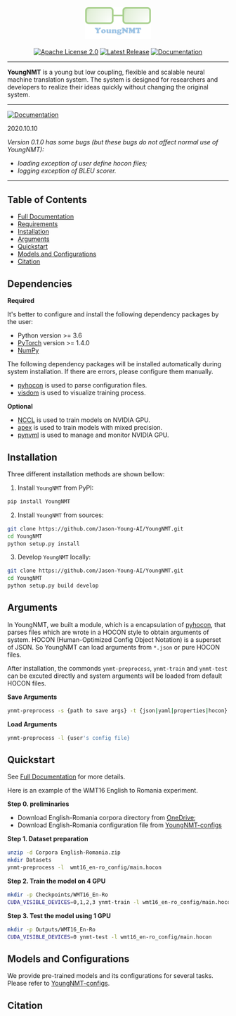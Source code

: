 <p align="center">
  <img src="docs/youngnmt_logo.png" width="150">
  <br />
  <br />
  <a href="https://github.com/Jason-Young-AI/YoungNMT/blob/master/LICENSE"><img alt="Apache License 2.0" src="https://img.shields.io/badge/License-Apache%202.0-brightgreen" /></a>
  <a href="https://github.com/Jason-Young-AI/YoungNMT/releases"><img alt="Latest Release" src="https://img.shields.io/badge/Release-Latest-blue" /></a>
  <a href="#"><img alt="Documentation" src="https://img.shields.io/badge/Docs-Latest-yellowgreen" /></a>
</p>

--------------------------------------------------------------------------------

**YoungNMT** is a young but low coupling, flexible and scalable neural machine translation system.
The system is designed for researchers and developers to realize their ideas quickly without changing the original system.   

--------------------------------------------------------------------------------

<a href="#"><img alt="Documentation" src="https://img.shields.io/badge/Notifications-Warning-red" /></a>

2020.10.10

*Version 0.1.0 has some bugs (but these bugs do not affect normal use of YoungNMT):*
  * *loading exception of user define hocon files;*
  * *logging exception of BLEU scorer.*

--------------------------------------------------------------------------------

## Table of Contents

* [Full Documentation](https://www.jason-young.me/YoungNMT)
* [Requirements](#dependencies)
* [Installation](#installation)
* [Arguments](#arguments)
* [Quickstart](#quickstart)
* [Models and Configurations](#models-and-configurations)
* [Citation](#citation)

## Dependencies

**Required**

It's better to configure and install the following dependency packages by the user:
* Python version >= 3.6
* [PyTorch](http://pytorch.org/) version >= 1.4.0
* [NumPy](https://github.com/numpy/numpy/)

The following dependency packages will be installed automatically during system installation. If there are errors, please configure them manually.
* [pyhocon](https://github.com/chimpler/pyhocon) is used to parse configuration files.
* [visdom](https://github.com/facebookresearch/visdom) is used to visualize training process.

**Optional**

* [NCCL](https://github.com/NVIDIA/nccl) is used to train models on NVIDIA GPU.
* [apex](https://github.com/NVIDIA/apex) is used to train models with mixed precision.
* [pynvml](https://github.com/gpuopenanalytics/pynvml) is used to manage and monitor NVIDIA GPU.

## Installation

Three different installation methods are shown bellow:

1. Install `YoungNMT` from PyPI:
``` bash
pip install YoungNMT
```

2. Install `YoungNMT` from sources:
```bash
git clone https://github.com/Jason-Young-AI/YoungNMT.git
cd YoungNMT
python setup.py install
```

3. Develop `YoungNMT` locally:
```bash
git clone https://github.com/Jason-Young-AI/YoungNMT.git
cd YoungNMT
python setup.py build develop
```

## Arguments

In YoungNMT, we built a module, which is a encapsulation of [pyhocon](https://github.com/chimpler/pyhocon),
that parses files which are wrote in a HOCON style to obtain arguments of system. 
HOCON (Human-Optimized Config Object Notation) is a superset of JSON.
So YoungNMT can load arguments from `*.json` or pure HOCON files.

After installation, the commonds `ynmt-preprocess`, `ynmt-train` and `ynmt-test` can be excuted directly and system arguments will be loaded from default HOCON files.

**Save Arguments** 
```bash
ynmt-preprocess -s {path to save args} -t {json|yaml|properties|hocon}
```

**Load Arguments** 
```bash
ynmt-preprocess -l {user's config file}
```


## Quickstart

See [Full Documentation](https://www.jason-young.me/YoungNMT) for more details.

Here is an example of the WMT16 English to Romania experiment.

**Step 0. preliminaries**

 * Download English-Romania corpora directory from [OneDrive](https://1drv.ms/f/s!AkKq-gTqmfT0jTzX8Tj1vkhocRzW);
 * Download English-Romania configuration file from [YoungNMT-configs](https://github.com/Jason-Young-AI/YoungNMT-configs)

**Step 1. Dataset preparation**

```bash
unzip -d Corpora English-Romania.zip
mkdir Datasets
ynmt-preprocess -l  wmt16_en-ro_config/main.hocon
```

**Step 2. Train the model on 4 GPU**
```bash
mkdir -p Checkpoints/WMT16_En-Ro
CUDA_VISIBLE_DEVICES=0,1,2,3 ynmt-train -l wmt16_en-ro_config/main.hocon
```

**Step 3. Test the model using 1 GPU**
```bash
mkdir -p Outputs/WMT16_En-Ro
CUDA_VISIBLE_DEVICES=0 ynmt-test -l wmt16_en-ro_config/main.hocon
```

## Models and Configurations

We provide pre-trained models and its configurations for several tasks. Please refer to [YoungNMT-configs](https://github.com/Jason-Young-AI/YoungNMT-configs).

## Citation
